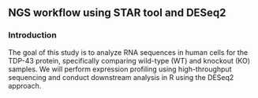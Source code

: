 ## NGS workflow using STAR tool and DESeq2

### Introduction
The goal of this study is to analyze RNA sequences in human cells for the TDP-43 protein, specifically comparing wild-type (WT) and knockout (KO) samples. We will perform expression profiling using high-throughput sequencing and conduct downstream analysis in R using the DESeq2 approach.



